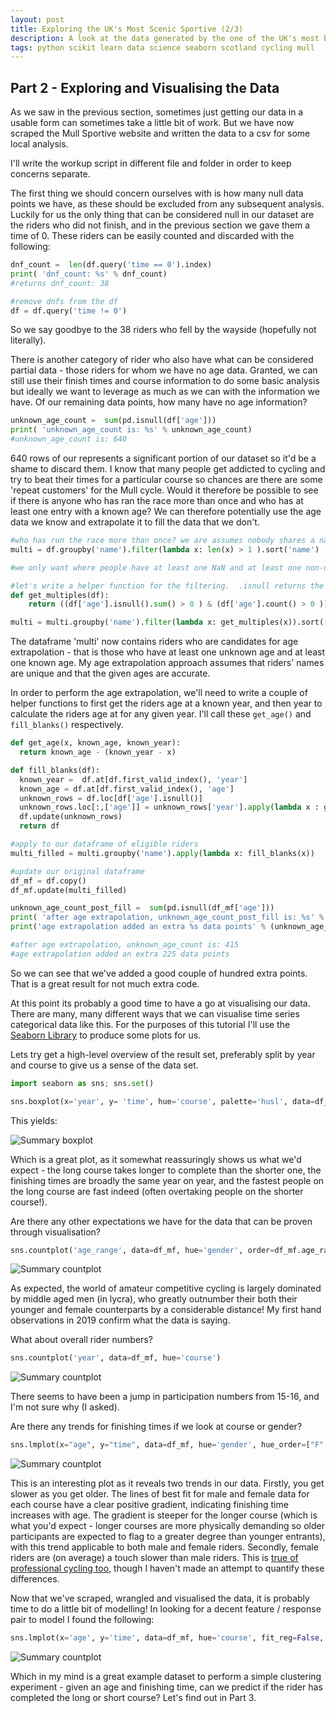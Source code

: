 ```yaml
---
layout: post
title: Exploring the UK's Most Scenic Sportive (2/3)
description: A look at the data generated by the one of the UK's most beautiful cycle events
tags: python scikit learn data science seaborn scotland cycling mull
---
```




## Part 2 - Exploring and Visualising the Data

As we saw in the previous section, sometimes just getting our data in a usable form can sometimes take a little bit of work.  But we have now scraped the Mull Sportive website and written the data to a csv for some local analysis.

I'll write the workup script in different file and folder in order to keep concerns separate.  

The first thing we should concern ourselves with is how many null data points we have, as these should be excluded from any subsequent analysis.
Luckily for us the only thing that can be considered null in our dataset are the riders who did not finish, and in the previous section we gave them a time of 0.  These riders can be easily counted and discarded with the following: 
```python
dnf_count =  len(df.query('time == 0').index)
print( 'dnf_count: %s' % dnf_count)
#returns dnf_count: 38

#remove dnfs from the df
df = df.query('time != 0')
```
So we say goodbye to the 38 riders who fell by the wayside (hopefully not literally). 

There is another category of rider who also have what can be considered partial data - those riders for whom we have no age data.
Granted, we can still use their finish times and course information to do some basic analysis but ideally we want to leverage as much as we can with the information we have.  Of our remaining data points, how many have no age information?
```python
unknown_age_count =  sum(pd.isnull(df['age']))
print( 'unknown_age_count is: %s' % unknown_age_count)
#unknown_age_count is: 640
```

640 rows of our represents a significant portion of our dataset  so it'd be a shame to discard them.
I know that many people get addicted to cycling and try to beat their times for a particular course so chances are there are some 'repeat customers' for the Mull cycle.  Would it therefore be possible to see if there is anyone who has ran the race more than once and who has at least one entry with a known  age?  We can therefore potentially use the age data we know and extrapolate it to fill the data that we don't.  




```python
#who has run the race more than once? we are assumes nobody shares a name.
multi = df.groupby('name').filter(lambda x: len(x) > 1 ).sort('name')

#we only want where people have at least one NaN and at least one non-nan number

#let's write a helper function for the filtering.  .isnull returns the nan, count returns non-nulls
def get_multiples(df):
    return ((df['age'].isnull().sum() > 0 ) & (df['age'].count() > 0 ))

multi = multi.groupby('name').filter(lambda x: get_multiples(x)).sort(['name', 'age'])
```
The dataframe 'multi' now contains riders who are candidates for age extrapolation - that is those who have at least one unknown age and at least one known age.  My age extrapolation approach assumes that riders' names are unique and that the given ages are accurate.  

In order to perform the age extrapolation, we'll need to write a couple of helper functions to first get the riders age at a known year, and then year to calculate the riders age at for any given year.  I'll call these ```get_age()``` and ```fill_blanks()``` respectively.  

  ```python  
def get_age(x, known_age, known_year):
    return known_age - (known_year - x)    

def fill_blanks(df):
    known_year =  df.at[df.first_valid_index(), 'year']
    known_age = df.at[df.first_valid_index(), 'age']    
    unknown_rows = df.loc[df['age'].isnull()]
    unknown_rows.loc[:,['age']] = unknown_rows['year'].apply(lambda x : get_age(x, known_age, known_year))
    df.update(unknown_rows)
    return df

#apply to our dataframe of eligible riders
multi_filled = multi.groupby('name').apply(lambda x: fill_blanks(x))

#update our original dataframe
df_mf = df.copy()
df_mf.update(multi_filled)

unknown_age_count_post_fill =  sum(pd.isnull(df_mf['age']))
print( 'after age extrapolation, unknown_age_count_post_fill is: %s' % unknown_age_count_post_fill)
print('age extrapolation added an extra %s data points' % (unknown_age_count - unknown_age_count_post_fill))

#after age extrapolation, unknown_age_count is: 415
#age extrapolation added an extra 225 data points
```
So we can see that we've added a good couple of hundred extra points.  That is a great result for not much extra code.

At this point its probably a good time to have a go at visualising our data.
There are many, many different ways that we can visualise time series categorical data like this.
 For the purposes of this tutorial I'll use the [Seaborn Library](https://seaborn.pydata.org) to produce some plots for us.


Lets try get a high-level overview of the result set, preferably split by year and course to give us a sense of the data set.
```python
import seaborn as sns; sns.set()

sns.boxplot(x='year', y= 'time', hue='course', palette='husl', data=df_mf).set(xlabel='Year', ylabel='Time (hrs)')
```

This yields:

![Summary boxplot](../images/mull/boxplot.png "Summary boxplot")

Which is a great plot, as it somewhat reassuringly shows us what we'd expect - the long course takes longer to complete than the shorter one, the finishing times are broadly the same year on year, and the fastest people on the long course are fast indeed (often overtaking people on the shorter course!).

Are there any other expectations we have for the data that can be proven through visualisation?
```python
sns.countplot('age_range', data=df_mf, hue='gender', order=df_mf.age_range.value_counts().sort_index().keys().tolist())
```

![Summary countplot](../images/mull/countplot_age_range_gender.png "Summary countplot")

As expected, the world of amateur competitive cycling is largely dominated by middle aged men (in lycra), who greatly outnumber their both their younger and female counterparts by a considerable distance!  My first hand observations in 2019 confirm what the data is saying.

What about overall rider numbers?
```python
sns.countplot('year', data=df_mf, hue='course')
```
![Summary countplot](../images/mull/countplot_year_course.png "Summary countplot")

There seems to have been a jump in participation numbers from 15-16, and I'm not sure why (I asked).

 
 Are there any trends for finishing times if we look at course or gender?
 ```python
 sns.lmplot(x="age", y="time", data=df_mf, hue='gender', hue_order=["F", "M"], palette='husl', col='course').set(xlabel='Age', ylabel='Time (hrs)')
 ```
 
![Summary countplot](../images/mull/lmplot_age_time_course.png "Summary countplot")


This is an interesting plot as it reveals two trends in our data.  Firstly, you get slower as you get older.  The lines of best fit for male and female data for each course have a clear positive gradient, indicating finishing time increases with age.  The gradient is steeper for the longer course (which is what you'd expect - longer courses are more physically demanding so older participants are expected to flag to a greater degree than younger entrants), with this trend applicable to both male and female riders.  Secondly, female riders are (on average) a touch slower than male riders.  This is [true of professional cycling too,](https://en.wikipedia.org/wiki/List_of_world_records_in_track_cycling) though I haven't made an attempt to quantify these differences.

Now that we've scraped, wrangled and visualised the data, it is probably time to do a little bit of modelling!  In looking for a decent feature / response pair to model I found the following:

```python
sns.lmplot(x='age', y='time', data=df_mf, hue='course', fit_reg=False, col='gender').set(xlabel='Age (years)', ylabel='Time (hrs)')
```

![Summary countplot](../images/mull/lmplot_age_time_course_gender.png "Summary countplot")


Which in my mind is a great example dataset to perform a simple clustering experiment - given an age and finishing time, can we predict if the rider has completed the long or short course?  Let's find out in Part 3.

